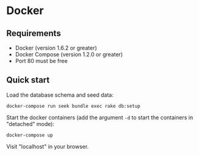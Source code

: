 # Docker

## Requirements
* Docker (version 1.6.2 or greater)
* Docker Compose (version 1.2.0 or greater)
* Port 80 must be free

## Quick start

Load the database schema and seed data:

    docker-compose run seek bundle exec rake db:setup

Start the docker containers (add the argument `-d` to start the containers in "detached" mode):

    docker-compose up

Visit "localhost" in your browser.
